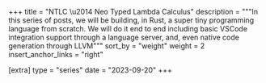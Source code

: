 +++
title = "NTLC \u2014 Neo Typed Lambda Calculus"
description = """In this series of posts, we will be building, in Rust, a super tiny programming language
from scratch. We will do it end to end including basic VSCode integration support through a language server, and, even native code generation through LLVM"""
sort_by = "weight"
weight = 2
insert_anchor_links = "right"

[extra]
type = "series"
date = "2023-09-20"
+++
